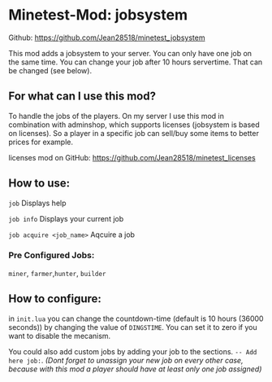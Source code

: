 # Minetest-Mod: jobsystem
Github: https://github.com/Jean28518/minetest_jobsystem

This mod adds a jobsystem to your server. You can only have one job on the same time.
You can change your job after 10 hours servertime. That can be changed (see below).

## For what can I use this mod?
To handle the jobs of the players. On my server I use this mod in combination with adminshop, which supports licenses (jobsystem is based on licenses). So a player in a specific job can sell/buy some items to better prices for example.

licenses mod on GitHub: https://github.com/Jean28518/minetest_licenses

## How to use:
`job` Displays help

`job info` Displays your current job

`job acquire <job_name>` Aqcuire a job


### Pre Configured Jobs:
`miner`, `farmer`,`hunter`, `builder`

## How to configure:
in `init.lua` you can change the countdown-time (default is 10 hours (36000 seconds))
by changing the value of `DINGSTIME`. You can set it to zero if you want to disable
the mecanism.

You could also add custom jobs by adding your job to the sections. `-- Add here job:`.
*(Dont forget to unassign your new job on every other case, because with this mod a player should have at least only one job assigned)*
